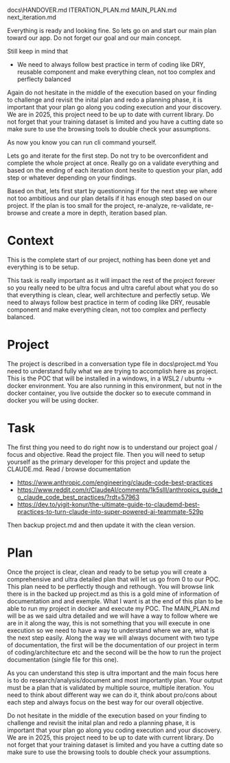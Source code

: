 
docs\HANDOVER.md
ITERATION_PLAN.md
MAIN_PLAN.md
next_iteration.md


Everything is ready and looking fine. 
So lets go on and start our main plan toward our app. 
Do not forget our goal and our main concept. 

Still keep in mind that
- We need to always follow best practice in term of coding like DRY, reusable component and make everything clean, not too complex and perflecty balanced

Again do not hesitate in the middle of the execution based on your finding to challenge and revisit the inital plan and redo a planning phase, it is important that your plan go along you coding execution and your discovery.
We are in 2025, this project need to be up to date with current library. Do not forget that your training dataset is limited and you have a cutting date so make sure to use the browsing tools to double check your assumptions.

As now you know you can run cli command yourself. 

Lets go and iterate for the first step. Do not try to be overconfident and complete the whole project at once.
Really go on a validate everything and based on the ending of each iteration dont hesite to question your plan, add step or whatever depending on your findings.

Based on that, lets first start by questionning if for the next step we where not too ambitious and our plan details if it has enough step based on our project.
If the plan is too small for the project, re-analyze, re-validate, re-browse and create a more in depth, iteration based plan.






# Context
This is the complete start of our project, nothing has been done yet and everything is to be setup.

This task is really important as it will impact the rest of the project forever so you really need to be ultra focus and ultra careful about what you do so that everything is clean, clear, well architecture and perfectly setup.
We need to always follow best practice in term of coding like DRY, reusable component and make everything clean, not too complex and perflecty balanced.

# Project
The project is described in a conversation type file in docs\project.md
You need to understand fully what we are trying to accomplish here as project.
This is the POC that will be installed in a windows, in a WSL2 / ubuntu -> docker environment.
You are also running in this environment, but not in the docker container, you live outside the docker so to execute command in docker you will be using docker.

# Task
The first thing you need to do right now is to understand our project goal / focus and objective.
Read the project file.
Then you will need to setup yourself as the primary developer for this project and update the CLAUDE.md.
Read / browse documentation 
- https://www.anthropic.com/engineering/claude-code-best-practices
- https://www.reddit.com/r/ClaudeAI/comments/1k5slll/anthropics_guide_to_claude_code_best_practices/?rdt=57963
- https://dev.to/yigit-konur/the-ultimate-guide-to-claudemd-best-practices-to-turn-claude-into-super-powered-ai-teammate-529p

Then backup project.md and then update it with the clean version.

# Plan
Once the project is clear, clean and ready to be setup you will create a comprehensive and ultra detailed plan that will let us go from 0 to our POC.
This plan need to be perflectly though and rethough. You will browse link there is in the backed up project.md as this is a gold mine of information of documentation and and exemple.
What I want is at the end of this plan to be able to run my project in docker and execute my POC.
The MAIN_PLAN.md will be as we said ultra detailed and we will have a way to follow where we are in it along the way, this is not something that you will execute in one execution so we need to have a way to understand where we are, what is the next step easily. Along the way we will always document with two type of documentation, the first will be the documentation of our project in term of coding/architecture etc and the second will be the how to run the project documentation (single file for this one).

As you can understand this step is ultra important and the main focus here is to do research/analysis/document and most importantly plan. Your output must be a plan that is validated by multiple source, multiple iteration. You need to think about different way we can do it, think about pro/cons about each step and always focus on the best way for our overall objective.

Do not hesitate in the middle of the execution based on your finding to challenge and revisit the inital plan and redo a planning phase, it is important that your plan go along you coding execution and your discovery.
We are in 2025, this project need to be up to date with current library. Do not forget that your training dataset is limited and you have a cutting date so make sure to use the browsing tools to double check your assumptions.